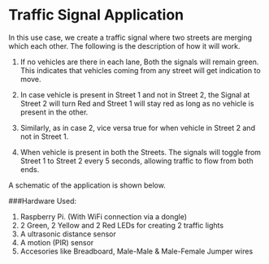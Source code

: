 # Traffic Signal Application

In this use case, we create a traffic signal where two streets are merging which each other. The following is the description of how it will work.

1. If no vehicles are there in each lane, Both the signals will remain green. This indicates that vehicles coming from any street will get indication to move.

2. In case vehicle is present in Street 1 and not in Street 2, the Signal at Street 2 will turn Red and Street 1 will stay red as long as no vehicle is present in the other.

3. Similarly, as in case 2, vice versa true for when vehicle in Street 2 and not in Street 1.

4. When vehicle is present in both the Streets. The signals will toggle from Street 1 to Street 2 every 5 seconds, allowing traffic to flow from both ends.


A schematic of the application is shown below.


###Hardware Used:

1. Raspberry Pi. (With WiFi connection via a dongle)
2. 2 Green, 2 Yellow and 2 Red LEDs for creating 2 traffic lights
3. A ultrasonic distance sensor
4. A motion (PIR) sensor
5. Accesories like Breadboard, Male-Male & Male-Female Jumper wires



